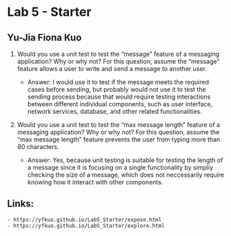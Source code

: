 # Lab 5 - Starter
## Yu-Jia Fiona Kuo
1) Would you use a unit test to test the “message” feature of a messaging application? Why or why not? For this question, assume the “message” feature allows a user to write and send a message to another user.
    - Answer: I would use it to test if the message meets the required cases before sending, but probably would not use it to test the sending process because that would require testing interactions between different individual components, such as user interface, network services, database, and other related functionalities.
  
2) Would you use a unit test to test the “max message length” feature of a messaging application? Why or why not? For this question, assume the “max message length” feature prevents the user from typing more than 80 characters.
    - Answer: Yes, because unit testing is suitable for testing the length of a message since it is focusing on a single functionality by simpliy checking the size of a message, which does not neccessarily require knowing how it interact with other components.
  
## Links:
    - https://yfkuo.github.io/Lab5_Starter/expose.html
    - https://yfkuo.github.io/Lab5_Starter/explore.html
